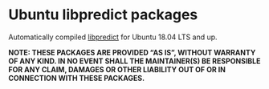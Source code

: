 # Ubuntu libpredict packages

Automatically compiled [libpredict](https://github.com/la1k/libpredict) for Ubuntu 18.04 LTS and up.

**NOTE: THESE PACKAGES ARE PROVIDED “AS IS”, WITHOUT WARRANTY OF ANY KIND. IN NO EVENT SHALL THE MAINTAINER(S) BE RESPONSIBLE FOR ANY CLAIM, DAMAGES OR OTHER LIABILITY OUT OF OR IN CONNECTION WITH THESE PACKAGES.**

